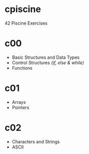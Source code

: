 # cpiscine
42 Piscine Exercises
# c00
- Basic Structures and Data Types
- Control Structures _(if, else & while)_
- Functions
# c01
- Arrays
- Pointers 
# c02
- Characters and Strings
- ASCII

